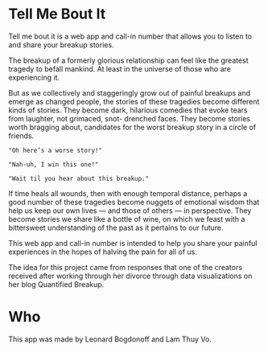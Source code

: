 # Tell Me Bout It 


Tell me bout it is a web app and call-in number that allows you to listen to and share your breakup stories.

The breakup of a formerly glorious relationship can feel like the greatest tragedy to befall mankind. At least in the universe of those who are experiencing it.

But as we collectively and staggeringly grow out of painful breakups and emerge as changed people, the stories of these tragedies become different kinds of stories. They become dark, hilarious comedies that evoke tears from laughter, not grimaced, snot- drenched faces. They become stories worth bragging about, candidates for the worst breakup story in a circle of friends.
```
"Oh here’s a worse story!"

"Nah-uh, I win this one!"

"Wait til you hear about this breakup."
```
If time heals all wounds, then with enough temporal distance, perhaps a good number of these tragedies become nuggets of emotional wisdom that help us keep our own lives — and those of others — in perspective. They become stories we share like a bottle of wine, on which we feast with a bittersweet understanding of the past as it pertains to our future.

This web app and call-in number is intended to help you share your painful experiences in the hopes of halving the pain for all of us.

The idea for this project came from responses that one of the creators received after working through her divorce through data visualizations on her blog Quantified Breakup.

# Who 

This app was made by Leonard Bogdonoff and Lam Thuy Vo.
